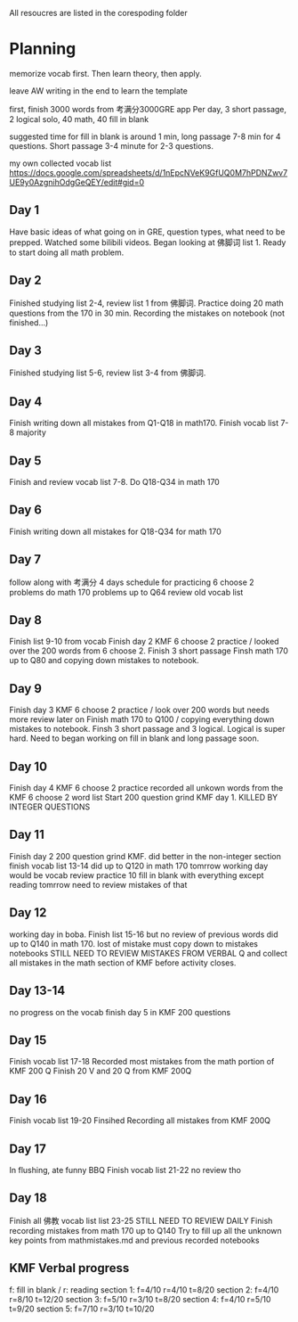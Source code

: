 All resoucres are listed in the corespoding folder

# Planning

memorize vocab first. Then learn theory, then apply.

leave AW writing in the end to learn the template

first, finish 3000 words from 考满分3000GRE app
Per day, 3 short passage, 2 logical solo, 40 math, 40 fill in blank

suggested time for fill in blank is around 1 min, long passage 7-8 min for 4 questions. Short passage 3-4 minute for 2-3 questions.

my own collected vocab list 
https://docs.google.com/spreadsheets/d/1nEpcNVeK9GfUQ0M7hPDNZwv7UE9y0AzgnihOdgGeQEY/edit#gid=0


## Day 1 
Have basic ideas of what going on in GRE, question types, what need to be prepped. Watched some bilibili videos.
Began looking at 佛脚词 list 1. Ready to start doing all math problem.

## Day 2 
Finished studying list 2-4, review list 1 from 佛脚词.
Practice doing 20 math questions from the 170 in 30 min. 
Recording the mistakes on notebook (not finished...)

## Day 3
Finished studying list 5-6, review list 3-4 from 佛脚词.

## Day 4
Finish writing down all mistakes from Q1-Q18 in math170.
Finish vocab list 7-8 majority

## Day 5
Finish and review vocab list 7-8.
Do Q18-Q34 in math 170

## Day 6 
Finish writing down all mistakes for Q18-Q34 for math 170

## Day 7 
follow along with 考满分 4 days schedule for practicing 6 choose 2 problems
do math 170 problems up to Q64
review old vocab list 

## Day 8
Finish list 9-10 from vocab
Finish day 2 KMF 6 choose 2 practice / looked over the 200 words from 6 choose 2.
Finish 3 short passage
Finsh math 170 up to Q80 and copying down mistakes to notebook.

## Day 9
Finish day 3 KMF 6 choose 2 practice / look over 200 words but needs more review later on
Finish math 170 to Q100 / copying everything down mistakes to notebook.
Finsh 3 short passage and 3 logical. Logical is super hard. Need to began working on fill in blank and long passage soon.

## Day 10
Finish day 4 KMF 6 choose 2 practice
recorded all unkown words from the KMF 6 choose 2 word list
Start 200 question grind KMF day 1. KILLED BY INTEGER QUESTIONS

## Day 11
Finish day 2 200 question grind KMF. did better in the non-integer section
finish vocab list 13-14
did up to Q120 in math 170
tomrrow working day would be vocab review
practice 10 fill in blank with everything except reading
tomrrow need to review mistakes of that

## Day 12
working day in boba. 
Finish list 15-16 but no review of previous words
did up to Q140 in math 170. lost of mistake must copy down to mistakes notebooks
STILL NEED TO REVIEW MISTAKES FROM VERBAL Q and collect all mistakes in the math section of KMF before activity closes.

## Day 13-14
no progress on the vocab
finish day 5 in KMF 200 questions

## Day 15
Finish vocab list 17-18
Recorded most mistakes from the math portion of KMF 200 Q
Finish 20 V and 20 Q from KMF 200Q

## Day 16
Finish vocab list 19-20
Finsihed Recording all mistakes from KMF 200Q

## Day 17
In flushing, ate funny BBQ
Finish vocab list 21-22 no review tho

## Day 18
Finish all 佛教 vocab list list 23-25
STILL NEED TO REVIEW DAILY 
Finish recording mistakes from math 170 up to Q140
Try to fill up all the unknown key points from mathmistakes.md and previous recorded notebooks
 

## KMF Verbal progress
f: fill in blank / r: reading
section 1: f=4/10 r=4/10 t=8/20
section 2: f=4/10 r=8/10 t=12/20
section 3: f=5/10 r=3/10 t=8/20
section 4: f=4/10 r=5/10 t=9/20
section 5: f=7/10 r=3/10 t=10/20
